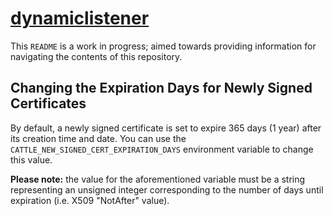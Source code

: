 # [dynamiclistener](https://github.com/rancher/dynamiclistener)

This `README` is a work in progress; aimed towards providing information for navigating the contents of this repository.

## Changing the Expiration Days for Newly Signed Certificates

By default, a newly signed certificate is set to expire 365 days (1 year) after its creation time and date.
You can use the `CATTLE_NEW_SIGNED_CERT_EXPIRATION_DAYS` environment variable to change this value.

**Please note:** the value for the aforementioned variable must be a string representing an unsigned integer corresponding to the number of days until expiration (i.e. X509 "NotAfter" value).
